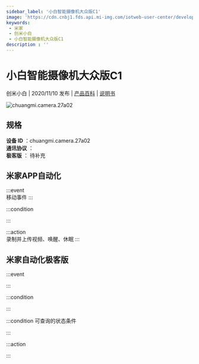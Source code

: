 ```yaml
---
sidebar_label: '小白智能摄像机大众版C1'
image: 'https://cdn.cnbj1.fds.api.mi-img.com/iotweb-user-center/developer_1679048482466ZgPyqHwA.png?GalaxyAccessKeyId=AKVGLQWBOVIRQ3XLEW&Expires=9223372036854775807&Signature=V/0AizVd+Gt5qA6aO8Wqy7KlVQc='
keywords: 
 - 米家
 - 创米小白
 - 小白智能摄像机大众版C1
description : ''
---
```

# 小白智能摄像机大众版C1

创米小白 | 2020/11/10 发布 | [产品百科](https://home.mi.com/webapp/content/baike/product/index.html?model=chuangmi.camera.27a02/) | [说明书](https://home.mi.com/views/introduction.html?model=chuangmi.camera.27a02&region=cn)

![chuangmi.camera.27a02](https://cdn.cnbj1.fds.api.mi-img.com/iotweb-user-center/developer_1679048482466ZgPyqHwA.png?GalaxyAccessKeyId=AKVGLQWBOVIRQ3XLEW&Expires=9223372036854775807&Signature=V/0AizVd+Gt5qA6aO8Wqy7KlVQc=)

## 规格  
> 
**设备 ID** ：chuangmi.camera.27a02  
**通讯协议** ：  
**极客版**  ： 待补充 


## 米家APP自动化  

:::event  
移动事件
:::

:::condition  

:::

:::action   
录制并上传视频、唤醒、休眠
:::

## 米家自动化极客版  

:::event  

:::

:::condition  

:::

:::condition 可查询的状态条件  

:::

:::action  

:::

        
